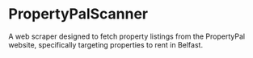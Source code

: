# PropertyPalScanner
A web scraper designed to fetch property listings from the PropertyPal website, specifically targeting properties to rent in Belfast.
